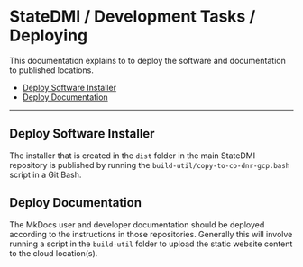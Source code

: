 # StateDMI / Development Tasks / Deploying #

This documentation explains to to deploy the software and documentation to published locations.

*   [Deploy Software Installer](#deploy-software-installer)
*   [Deploy Documentation](#deploy-documentation)

---------------

## Deploy Software Installer ##

The installer that is created in the `dist` folder in the main StateDMI repository
is published by running the `build-util/copy-to-co-dnr-gcp.bash` script in a Git Bash.

## Deploy Documentation ##

The MkDocs user and developer documentation should be deployed according to the instructions in those repositories.
Generally this will involve running a script in the `build-util` folder to upload the static website content to the cloud location(s).

